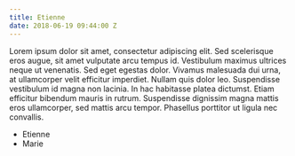 ```yaml
---
title: Etienne
date: 2018-06-19 09:44:00 Z
---
```


Lorem ipsum dolor sit amet, consectetur adipiscing elit. Sed scelerisque eros augue, sit amet vulputate arcu tempus id. Vestibulum maximus ultrices neque ut venenatis. Sed eget egestas dolor. Vivamus malesuada dui urna, at ullamcorper velit efficitur imperdiet. Nullam quis dolor leo. Suspendisse vestibulum id magna non lacinia. In hac habitasse platea dictumst. Etiam efficitur bibendum mauris in rutrum. Suspendisse dignissim magna mattis eros ullamcorper, sed mattis arcu tempor. Phasellus porttitor ut ligula nec convallis.
* Etienne
* Marie